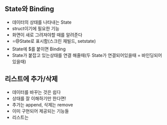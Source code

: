 ## State와 Binding
- 데이터의 상태를 나타내는 State
- struct이기에 필요한 기능
- 화면이 새로 그려져야할 때를 알려준다
- ⭐️@State로 표시함(스크린 재빌드, setstate)
- State에 $를 붙이면 Binding
- State가 붙잡고 있는상태를 연결 해줄때(두 State가 연결되어있을때 = 바인딩되어 있을때)

## 리스트에 추가/삭제
- 데이터를 바꾸는 것은 쉽다
- 상태를 잘 이해하기만 한다면!
- 추가는 append, 삭제는 remove
- 이미 구현되어 제공되는 기능들
- 리스트는 
